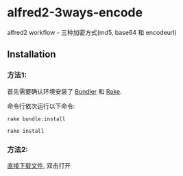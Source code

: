 # alfred2-3ways-encode
alfred2 workflow - 三种加密方式(md5, base64 和 encodeurl)

## Installation

### 方法1: 

首先需要确认环境安装了 [Bundler](http://bundler.io/) 和 [Rake](http://rake.rubyforge.org/).

命令行依次运行以下命令:

`rake bundle:install`

`rake install`

### 方法2:

[直接下载文件](https://raw.githubusercontent.com/linx4200/alfred2-3ways-encode/master/3ways-encode.alfredworkflow
), 双击打开

